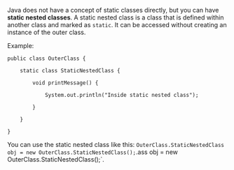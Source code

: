Java does not have a concept of static classes directly, but you can have **static nested classes**. A static nested class is a class that is defined within another class and marked as `static`. It can be accessed without creating an instance of the outer class.

Example:

```
public class OuterClass {

    static class StaticNestedClass {

        void printMessage() {

            System.out.println("Inside static nested class");
    
        }

    }

}
```

You can use the static nested class like this: `OuterClass.StaticNestedClass obj = new OuterClass.StaticNestedClass();`.ass obj = new OuterClass.StaticNestedClass();`.
